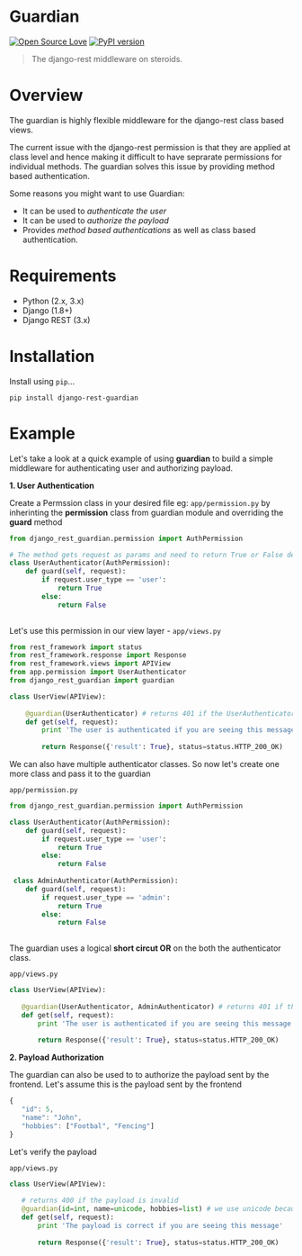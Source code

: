 # Guardian
[![Open Source Love](https://badges.frapsoft.com/os/mit/mit.svg?v=102)](https://github.com/ellerbrock/open-source-badge/)
[![PyPI version](https://badge.fury.io/py/django-rest-guardian.svg)](https://badge.fury.io/py/django-rest-guardian)
> The django-rest middleware on steroids.

# Overview
The guardian is highly flexible middleware for the django-rest class based views. 

The current issue with the django-rest permission is that they are applied at class level and hence making it difficult to have seprarate permissions for individual methods. The guardian solves this issue by providing method based authentication.

Some reasons you might want to use Guardian:
* It can be used to *authenticate the user*
* It can be used to *authorize the payload*
* Provides *method based authentications* as well as class based authentication.

# Requirements
* Python (2.x, 3.x)
* Django (1.8+)
* Django REST (3.x)

# Installation

Install using `pip`...

    pip install django-rest-guardian
    
# Example

Let's take a look at a quick example of using **guardian** to build a simple middleware for authenticating user and authorizing payload.

**1. User Authentication**

Create a Permssion class in your desired file eg: `app/permission.py` by inherinting the **permission** class from guardian module and overriding the **guard** method

```python
from django_rest_guardian.permission import AuthPermission

# The method gets request as params and need to return True or False depicting whether the user is verified or not.
class UserAuthenticator(AuthPermission):
    def guard(self, request):
        if request.user_type == 'user':
            return True
        else:
            return False
        
 ```

Let's use this permission in our view layer - `app/views.py`

```python
from rest_framework import status
from rest_framework.response import Response
from rest_framework.views import APIView
from app.permission import UserAuthenticator
from django_rest_guardian import guardian

class UserView(APIView):
    
    @guardian(UserAuthenticator) # returns 401 if the UserAuthenticator returns False
    def get(self, request):
        print 'The user is authenticated if you are seeing this message'
        
        return Response({'result': True}, status=status.HTTP_200_OK)
```

We can also have multiple authenticator classes. So now let's create one more class and pass it to the guardian

`app/permission.py`

```python
from django_rest_guardian.permission import AuthPermission

class UserAuthenticator(AuthPermission):
    def guard(self, request):
        if request.user_type == 'user':
            return True
        else:
            return False
        
 class AdminAuthenticator(AuthPermission):
    def guard(self, request):
        if request.user_type == 'admin':
            return True
        else:
            return False
        
 ```
 
 The guardian uses a logical **short circut OR** on the both the authenticator class.
 
 `app/views.py`
 
 ```python
 class UserView(APIView):
    
    @guardian(UserAuthenticator, AdminAuthenticator) # returns 401 if the UserAuthenticator returns False
    def get(self, request):
        print 'The user is authenticated if you are seeing this message'
        
        return Response({'result': True}, status=status.HTTP_200_OK)
```

**2. Payload Authorization**
 
 The guardian can also be used to to authorize the payload sent by the frontend.
 Let's assume this is the payload sent by the frontend
 
 ```javascript
 {
    "id": 5,
    "name": "John",
    "hobbies": ["Footbal", "Fencing"]
 }
 
 ```
 
 Let's verify the payload
 
 `app/views.py`
 
 ```python
 class UserView(APIView):
    
    # returns 400 if the payload is invalid
    @guardian(id=int, name=unicode, hobbies=list) # we use unicode because python treats the string as unicode for data.
    def get(self, request):
        print 'The payload is correct if you are seeing this message'
        
        return Response({'result': True}, status=status.HTTP_200_OK)
```

 
 
 
 
 
 
 
 
